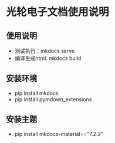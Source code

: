 # 光轮电子文档使用说明

## 使用说明

* 测试执行：mkdocs serve  
* 编译生成html: mkdocs build  

## 安装环境

* pip install mkdocs
* pip install pymdown_extensions

## 安装主题
* pip install mkdocs-material=="7.2.2"